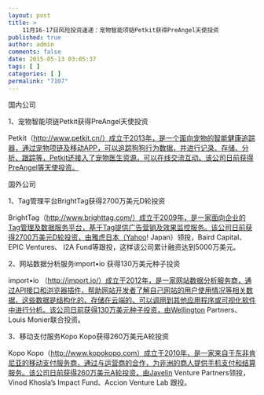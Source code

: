 ```yaml
---
layout: post
title: >
    11月16-17日风险投资速递：宠物智能项链Petkit获得PreAngel天使投资
published: true
author: admin
comments: false
date: 2015-05-13 03:05:37
tags: [ ]
categories: [ ]
permalink: "7107"
---
```



国内公司

1、宠物智能项链Petkit获得PreAngel天使投资

Petkit（http://www.petkit.cn/）成立于2013年，是一个面向宠物的智能健康追踪器，通过宠物项链及移动APP，可以追踪狗狗行为数据，并进行记录、存储、分析、跟踪等，Petkit还接入了宠物医生资源，可以在线交流互动。该公司日前获得PreAngel等天使投资。

国外公司

1、Tag管理平台BrightTag获得2700万美元D轮投资

BrightTag（http://www.brighttag.com/）成立于2009年，是一家面向企业的Tag管理及数据服务平台，基于Tag提供广告营销及效果监控服务。该公司日前获得2700万美元D轮投资，由雅虎日本（Yahoo! Japan）领投，Baird Capital、 EPIC Ventures、 I2A Fund等跟投，这样该公司累计融资达到5000万美元。

2、网站数据分析服务import•io 获得130万美元种子投资

import•io （http://import.io/）成立于2012年，是一家网站数据分析服务商，通过API接口和浏览器插件，帮助网站开发者了解自己网站的用户使用情况等相关数据，这些数据是结构化的、存储在云端的、可以调用到其他应用程序或可视化软件中进行分析。该公司日前获得130万美元种子投资，由Wellington Partners、 Louis Monier联合投资。

3、移动支付服务Kopo Kopo获得260万美元A轮投资

Kopo Kopo（http://www.kopokopo.com）成立于2010年，是一家来自于东非肯尼亚的移动支付服务商，通过与运营商的合作，为非洲的商人提供手机支付和结算服务。该公司日前获得260万美元A轮投资，由Javelin Venture Partners领投，Vinod Khosla’s Impact Fund、Accion Venture Lab 跟投。